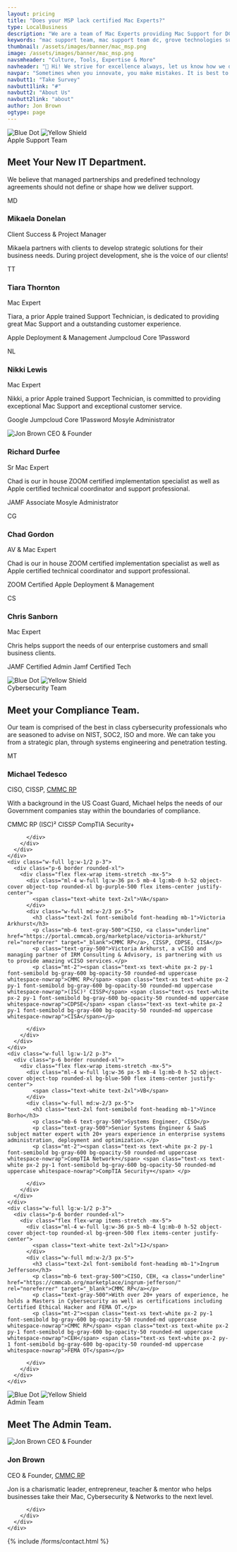 ```yaml
---
layout: pricing
title: "Does your MSP lack certified Mac Experts?"
type: LocalBusiness
description: "We are a team of Mac Experts providing Mac Support for DC, MD  VA. If you need high quality MacOS or iOS support for your business or team give us a call!" 
keywords: "mac support team, mac support team dc, grove technologies support team, grove technologies team, zoom certified, outstanding customer experience, company hiring grove, dod civilian companies, zoom certified implementation, technician dedicated providing, certified implementation specialist, implementation specialist apple, specialist apple certified, apple certified technical, certified technical coordinator, expert supporting macs, supporting macs enterprise, macs enterprise speciality"
thumbnail: /assets/images/banner/mac_msp.png
image: /assets/images/banner/mac_msp.png
navsmheader: "Culture, Tools, Expertise & More"
navheader: "👋 Hi! We strive for excellence always, let us know how we did!"
navpar: "Sometimes when you innovate, you make mistakes. It is best to admit them quickly, and get on with improving your other innovations. — Steve Jobs"
navbutt1: "Take Survey"
navbutt1link: "#"
navbutt2: "About Us"
navbutt2link: "about"
author: Jon Brown
ogtype: page
---
```


<section class="relative py-20">
<img class="hidden lg:block absolute top-0 left-0 mt-20" src="{{ site.site_url }}/assets/zeus-assets/icons/dots/blue-dot-left-bars.svg" alt="Blue Dot">
<img class="hidden lg:block absolute top-0 right-0 mt-52" src="{{ site.site_url }}/assets/zeus-assets/icons/dots/yellow-dot-right-shield.svg" alt="Yellow Shield">
<div class="container px-5 mx-auto">
  <div class="max-w-3xl mx-auto mb-12 lg:mb-20 text-center">
	<span class="text-xs text-green-500 font-semibold">Apple Support Team</span>
	<h2 class="mt-8 mb-10 text-4xl font-semibold font-heading">Meet Your New IT Department.</h2>
	<p class="text-xl text-gray-500">We believe that managed partnerships and predefined technology agreements should not define or shape how we deliver support.</p>
  </div>
  <div class="flex flex-wrap -m-3">
	<div class="w-full lg:w-1/2 p-3">
	  <div class="p-6 border rounded-xl">
		<div class="flex flex-wrap items-stretch -mx-5">
		  <div class="ml-4 w-full lg:w-36 px-5 mb-4 lg:mb-0 h-52 object-cover object-top rounded-xl bg-orange-500 flex items-center justify-center">
			<span class="text-white text-2xl">MD</span>
		  </div>
		  <div class="w-full md:w-2/3 px-5">
			<h3 class="text-2xl font-semibold font-heading mb-1">Mikaela Donelan</h3>
			<p class="mb-6 text-gray-500">Client Success & Project Manager</p>
			<p class="text-gray-500">Mikaela partners with clients to develop strategic solutions for their business needs. During project development, she is the voice of our clients!</p>
		  </div>
		</div>
	  </div>
	</div>
	<div class="w-full lg:w-1/2 p-3">
	  <div class="p-6 border rounded-xl">
		<div class="flex flex-wrap items-stretch -mx-5">
		  <div class="ml-4 w-full lg:w-36 px-5 mb-4 lg:mb-0 h-52 object-cover object-top rounded-xl bg-red-500 flex items-center justify-center">
			<span class="text-white text-2xl">TT</span>
		  </div>
		  <div class="w-full md:w-2/3 px-5">
			<h3 class="text-2xl font-semibold font-heading mb-1">Tiara Thornton</h3>
			<p class="mb-6 text-gray-500">Mac Expert</p>
			<p class="text-gray-500">Tiara, a prior Apple trained Support Technician, is dedicated to providing great Mac Support and a outstanding customer experience.</p>
		  	<p class="mt-2"><span class="text-xs text-white px-2 py-1 font-semibold bg-gray-600 bg-opacity-50 rounded-md uppercase whitespace-nowrap">Apple Deployment & Management</span> <span class="text-xs text-white px-2 py-1 font-semibold bg-gray-600 bg-opacity-50 rounded-md uppercase">Jumpcloud Core</span> <span class="text-xs text-white px-2 py-1 font-semibold bg-gray-600 bg-opacity-50 rounded-md uppercase">1Password</span></p>
		  </div>
		</div>
	  </div>
	</div>
	<div class="w-full lg:w-1/2 p-3">
	  <div class="p-6 border rounded-xl">
		<div class="flex flex-wrap items-stretch -mx-5">
		  <div class="ml-4 w-full lg:w-36 px-5 mb-4 lg:mb-0 h-52 object-cover object-top rounded-xl bg-pink-500 flex items-center justify-center">
			<span class="text-white text-2xl">NL</span>
		  </div>
		  <div class="w-full md:w-2/3 px-5">
			<h3 class="text-2xl font-semibold font-heading mb-1">Nikki Lewis</h3>
			<p class="mb-6 text-gray-500">Mac Expert</p>
			<p class="text-gray-500">Nikki, a prior Apple trained Support Technician, is committed to providing exceptional Mac Support and exceptional customer service.</p>
		  	<p class="mt-2"><span class="text-xs text-white px-2 py-1 font-semibold bg-gray-600 bg-opacity-50 rounded-md uppercase">Google</span> <span class="text-xs text-white px-2 py-1 font-semibold bg-gray-600 bg-opacity-50 rounded-md uppercase">Jumpcloud Core</span> <span class="text-xs text-white px-2 py-1 font-semibold bg-gray-600 bg-opacity-50 rounded-md uppercase">1Password</span>  <span class="text-xs text-white px-2 py-1 font-semibold bg-gray-600 bg-opacity-50 rounded-md uppercase whitespace-nowrap">Mosyle Administrator</span></p>
		  </div>
		</div>
	  </div>
	</div>
	<div class="w-full lg:w-1/2 p-3">
	  <div class="p-6 border rounded-xl">
		<div class="flex flex-wrap items-stretch -mx-5">
		  <div class="w-full md:w-1/3 px-5 mb-4 lg:mb-0">
			<img class="w-full md:w-40 h-52 object-cover object-top rounded-xl" src="{{ site.site_url }}/assets/images/avatars/team/new/rich.jpg" alt="Jon Brown CEO & Founder">
		  </div>
		  <div class="w-full md:w-2/3 px-5">
			<h3 class="text-2xl font-semibold font-heading mb-1">Richard Durfee</h3>
			<p class="mb-6 text-gray-500">Sr Mac Expert</p>
			<p class="text-gray-500">Chad is our in house ZOOM certified implementation specialist as well as Apple certified technical coordinator and support professional.</p>
		  	<p class="mt-2"><span class="text-xs text-white px-2 py-1 font-semibold bg-gray-600 bg-opacity-50 rounded-md uppercase whitespace-nowrap">JAMF Associate</span> <span class="text-xs text-white px-2 py-1 font-semibold bg-gray-600 bg-opacity-50 rounded-md uppercase whitespace-nowrap">Mosyle Administrator</span></p>
		  </div>
		</div>
	  </div>
	</div>
	<div class="w-full lg:w-1/2 p-3">
	  <div class="p-6 border rounded-xl">
		<div class="flex flex-wrap items-stretch -mx-5">
		  <div class="ml-4 w-full lg:w-36 px-5 mb-4 lg:mb-0 h-52 object-cover object-top rounded-xl bg-indigo-500 flex items-center justify-center">
			<span class="text-white text-2xl">CG</span>
		  </div>
		  <div class="w-full md:w-2/3 px-5">
			<h3 class="text-2xl font-semibold font-heading mb-1">Chad Gordon</h3>
			<p class="mb-6 text-gray-500">AV & Mac Expert</p>
			<p class="text-gray-500">Chad is our in house ZOOM certified implementation specialist as well as Apple certified technical coordinator and support professional.</p>
		  	<p class="mt-2"><span class="text-xs text-white px-2 py-1 font-semibold bg-gray-600 bg-opacity-50 rounded-md uppercase whitespace-nowrap">ZOOM Certified</span> <span class="text-xs text-white px-2 py-1 font-semibold bg-gray-600 bg-opacity-50 rounded-md uppercase whitespace-nowrap">Apple Deployment & Management</span></p>
		  </div>
		</div>
	  </div>
	</div>
	<div class="w-full lg:w-1/2 p-3">
	  <div class="p-6 border rounded-xl">
		<div class="flex flex-wrap items-stretch -mx-5">
		  <div class="ml-4 w-full lg:w-36 px-5 mb-4 lg:mb-0 h-52 object-cover object-top rounded-xl bg-teal-500 flex items-center justify-center">
			<span class="text-white text-2xl">CS</span>
		  </div>
		  <div class="w-full md:w-2/3 px-5">
			<h3 class="text-2xl font-semibold font-heading mb-1">Chris Sanborn</h3>
			<p class="mb-6 text-gray-500">Mac Expert</p>
			<p class="text-gray-500">Chris helps support the needs of our enterprise customers and small business clients.</p>
		  	<p class="mt-2"><span class="text-xs text-white px-2 py-1 font-semibold bg-gray-600 bg-opacity-50 rounded-md uppercase whitespace-nowrap">JAMF Certified Admin</span> <span class="text-xs text-white px-2 py-1 font-semibold bg-gray-600 bg-opacity-50 rounded-md uppercase whitespace-nowrap">Jamf Certified Tech</span></p>
		  </div>
		</div>
	  </div>
	</div>
  </div>
</div>
</section>


<section class="relative py-20">
<img class="hidden lg:block absolute top-0 left-0 mt-20" src="{{ site.site_url }}/assets/zeus-assets/icons/dots/blue-dot-left-bars.svg" alt="Blue Dot">
<img class="hidden lg:block absolute top-0 right-0 mt-52" src="{{ site.site_url }}/assets/zeus-assets/icons/dots/yellow-dot-right-shield.svg" alt="Yellow Shield">
<div class="container px-5 mx-auto">
  <div class="max-w-3xl mx-auto mb-12 lg:mb-20 text-center">
	<span class="text-xs text-green-500 font-semibold">Cybersecurity Team</span>
	<h2 class="mt-8 mb-10 text-4xl font-semibold font-heading">Meet your Compliance Team.</h2>
	<p class="text-xl text-gray-500">Our team is comprised of the best in class cybersecurity professionals who are seasoned to advise on NIST, SOC2, ISO and more. We can take you from a strategic plan, through systems engineering and penetration testing.</p>
  </div>
  <div class="flex flex-wrap -m-3">
	<div class="w-full lg:w-1/2 p-3">
	  <div class="p-6 border rounded-xl">
		<div class="flex flex-wrap items-stretch -mx-5">
		  <div class="ml-4 w-full lg:w-36 px-5 mb-4 lg:mb-0 h-52 object-cover object-top rounded-xl bg-yellow-500 flex items-center justify-center">
			<span class="text-white text-2xl">MT</span>
		  </div>
		  <div class="w-full md:w-2/3 px-5">
			<h3 class="text-2xl font-semibold font-heading mb-1">Michael Tedesco</h3>
			<p class="mb-6 text-gray-500">CISO, CISSP,  <a class="underline" href="https://portal.cmmcab.org/marketplace/michael-tedesco/" rel="noreferrer" target="_blank">CMMC RP</a></p>
			<p class="text-gray-500">With a background in the US Coast Guard, Michael helps the needs of our Government companies stay within the boundaries of compliance.</p>
		  	<p class="mt-2"><span class="text-xs text-white px-2 py-1 font-semibold bg-gray-600 bg-opacity-50 rounded-md uppercase whitespace-nowrap">CMMC RP</span> <span class="text-xs text-white px-2 py-1 font-semibold bg-gray-600 bg-opacity-50 rounded-md uppercase whitespace-nowrap">(ISC)² CISSP</span> <span class="text-xs text-white px-2 py-1 font-semibold bg-gray-600 bg-opacity-50 rounded-md uppercase whitespace-nowrap">CompTIA Security+</span></p>

		  </div>
		</div>
	  </div>
	</div>
	<div class="w-full lg:w-1/2 p-3">
	  <div class="p-6 border rounded-xl">
		<div class="flex flex-wrap items-stretch -mx-5">
		  <div class="ml-4 w-full lg:w-36 px-5 mb-4 lg:mb-0 h-52 object-cover object-top rounded-xl bg-purple-500 flex items-center justify-center">
			<span class="text-white text-2xl">VA</span>
		  </div>
		  <div class="w-full md:w-2/3 px-5">
			<h3 class="text-2xl font-semibold font-heading mb-1">Victoria Arkhurst</h3>
			<p class="mb-6 text-gray-500">CISO, <a class="underline" href="https://portal.cmmcab.org/marketplace/victoria-arkhurst/" rel="noreferrer" target="_blank">CMMC RP</a>, CISSP, CDPSE, CISA</p>
			<p class="text-gray-500">Victoria Arkhurst, a vCISO and managing partner of IRM Consulting & Advisory, is partnering with us to provide amazing vCISO services.</p>
   		  	<p class="mt-2"><span class="text-xs text-white px-2 py-1 font-semibold bg-gray-600 bg-opacity-50 rounded-md uppercase whitespace-nowrap">CMMC RP</span> <span class="text-xs text-white px-2 py-1 font-semibold bg-gray-600 bg-opacity-50 rounded-md uppercase whitespace-nowrap">(ISC)² CISSP</span> <span class="text-xs text-white px-2 py-1 font-semibold bg-gray-600 bg-opacity-50 rounded-md uppercase whitespace-nowrap">CDPSE</span> <span class="text-xs text-white px-2 py-1 font-semibold bg-gray-600 bg-opacity-50 rounded-md uppercase whitespace-nowrap">CISA</span></p>

		  </div>
		</div>
	  </div>
	</div>
	<div class="w-full lg:w-1/2 p-3">
	  <div class="p-6 border rounded-xl">
		<div class="flex flex-wrap items-stretch -mx-5">
		  <div class="ml-4 w-full lg:w-36 px-5 mb-4 lg:mb-0 h-52 object-cover object-top rounded-xl bg-blue-500 flex items-center justify-center">
			<span class="text-white text-2xl">VB</span>
		  </div>
		  <div class="w-full md:w-2/3 px-5">
			<h3 class="text-2xl font-semibold font-heading mb-1">Vince Borho</h3>
			<p class="mb-6 text-gray-500">Systems Engineer, CISO</p>
			<p class="text-gray-500">Senior Systems Engineer & SaaS subject matter expert with 20+ years experience in enterprise systems administration, deployment and optimization.</p>
   		  	<p class="mt-2"><span class="text-xs text-white px-2 py-1 font-semibold bg-gray-600 bg-opacity-50 rounded-md uppercase whitespace-nowrap">CompTIA Network+</span> <span class="text-xs text-white px-2 py-1 font-semibold bg-gray-600 bg-opacity-50 rounded-md uppercase whitespace-nowrap">CompTIA Security+</span> </p>

		  </div>
		</div>
	  </div>
	</div>
	<div class="w-full lg:w-1/2 p-3">
	  <div class="p-6 border rounded-xl">
		<div class="flex flex-wrap items-stretch -mx-5">
		  <div class="ml-4 w-full lg:w-36 px-5 mb-4 lg:mb-0 h-52 object-cover object-top rounded-xl bg-green-500 flex items-center justify-center">
			<span class="text-white text-2xl">IJ</span>
		  </div>
		  <div class="w-full md:w-2/3 px-5">
			<h3 class="text-2xl font-semibold font-heading mb-1">Ingrum Jefferson</h3>
			<p class="mb-6 text-gray-500">CISO, CEH, <a class="underline" href="https://cmmcab.org/marketplace/ingrum-jefferson/" rel="noreferrer" target="_blank">CMMC RP</a></p>
			<p class="text-gray-500">With over 20+ years of experience, he holds a Masters in Cybersecurity as well as certifications including Certified Ethical Hacker and FEMA OT.</p>
   		  	<p class="mt-2"><span class="text-xs text-white px-2 py-1 font-semibold bg-gray-600 bg-opacity-50 rounded-md uppercase whitespace-nowrap">CMMC RP</span> <span class="text-xs text-white px-2 py-1 font-semibold bg-gray-600 bg-opacity-50 rounded-md uppercase whitespace-nowrap">CEH</span> <span class="text-xs text-white px-2 py-1 font-semibold bg-gray-600 bg-opacity-50 rounded-md uppercase whitespace-nowrap">FEMA OT</span></p>
		  
		  </div>
		</div>
	  </div>
	</div>
  </div>
</div>
</section>

<section class="relative py-20">
<img class="hidden lg:block absolute top-0 left-0 mt-20" src="{{ site.site_url }}/assets/zeus-assets/icons/dots/blue-dot-left-bars.svg" alt="Blue Dot">
<img class="hidden lg:block absolute top-0 right-0 mt-52" src="{{ site.site_url }}/assets/zeus-assets/icons/dots/yellow-dot-right-shield.svg" alt="Yellow Shield">
<div class="container px-5 mx-auto">
  <div class="max-w-3xl mx-auto mb-12 lg:mb-20 text-center">
	<span class="text-xs text-green-500 font-semibold">Admin Team</span>
	<h2 class="mt-8 mb-10 text-4xl font-semibold font-heading">Meet The Admin Team.</h2>
  </div>
  <div class="flex flex-wrap -m-3">
	<div class="w-full lg:w-1/2 p-3">
	  <div class="p-6 border rounded-xl">
		<div class="flex flex-wrap items-stretch -mx-5">
		  <div class="w-full md:w-1/3 px-5 mb-4 lg:mb-0">
			<img class="w-full md:w-40 h-52 object-cover object-top rounded-xl" src="{{ site.site_url }}/assets/images/avatars/team/new/jon.jpg" alt="Jon Brown CEO & Founder">
		  </div>
		  <div class="w-full md:w-2/3 px-5">
			<h3 class="text-2xl font-semibold font-heading mb-1">Jon Brown</h3>
			<p class="mb-6 text-gray-500">CEO & Founder, <a class="underline" href="https://portal.cmmcab.org/marketplace/jonathan-brown/" rel="noreferrer" target="_blank">CMMC RP</a></p>
			<p class="text-gray-500">Jon is a charismatic leader, entrepreneur, teacher & mentor who helps businesses take their Mac, Cybersecurity & Networks to the next level.</p>

		  </div>
		</div>
	  </div>
	</div>
  </div>
</div>
</section>
   
{% include /forms/contact.html %}